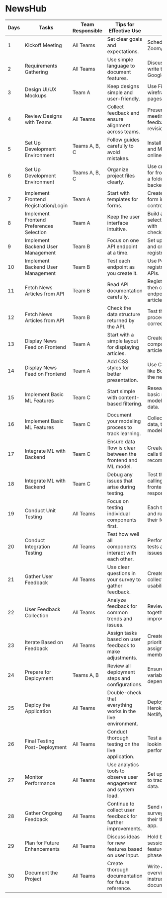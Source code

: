 # NewsHub

| Days | Tasks                                     | Team Responsible         | Tips for Effective Use                                         | How to Do It                                                      | Resources                     |
|------|-------------------------------------------|--------------------------|---------------------------------------------------------------|-------------------------------------------------------------------|-------------------------------|
| 1    | Kickoff Meeting                           | All Teams                | Set clear goals and expectations.                             | Schedule a meeting via Zoom/Google Meet.                         | Zoom                          |
| 2    | Requirements Gathering                    | All Teams                | Use simple language to document features.                     | Discuss features and write them down in Google Docs.             | Google Docs                   |
| 3    | Design UI/UX Mockups                     | Team A                   | Keep designs simple and user-friendly.                        | Use Figma to create wireframes for key pages.                    | Figma                         |
| 4    | Review Designs with Teams                 | All Teams                | Collect feedback and ensure alignment across teams.           | Present mockups in a meeting, gather feedback, and make revisions.| Google Slides                 |
| 5    | Set Up Development Environment            | Teams A, B, C           | Follow guides carefully to avoid mistakes.                    | Install Node.js, React, and MongoDB following online tutorials.  | Node.js, MongoDB              |
| 6    | Set Up Development Environment            | Teams A, B, C           | Organize project files clearly.                               | Use create-react-app for frontend and create a folder structure for backend.| React Setup Guide             |
| 7    | Implement Frontend Registration/Login     | Team A                   | Start with templates for forms.                               | Create a registration form in React using controlled components.  | React Forms                   |
| 8    | Implement Frontend Preferences Selection   | Team A                   | Keep the user interface intuitive.                             | Build a preferences selection component with checkboxes/dropdowns.| React Select                  |
| 9    | Implement Backend User Management         | Team B                   | Focus on one API endpoint at a time.                          | Set up Express server and create routes for registration.         | Express.js                    |
| 10   | Implement Backend User Management         | Team B                   | Test each endpoint as you create it.                          | Use Postman to test registration and login APIs.                 | Postman                       |
| 11   | Fetch News Articles from API              | Team B                   | Read API documentation carefully.                             | Register for NewsAPI, then create a GET endpoint to fetch articles.| NewsAPI                       |
| 12   | Fetch News Articles from API              | Team B                   | Check the data structure returned by the API.                 | Test the fetching process and ensure correct data retrieval.      | Axios Documentation           |
| 13   | Display News Feed on Frontend             | Team A                   | Start with a simple layout for displaying articles.          | Create a NewsFeed component that renders articles from state.     | React State                   |
| 14   | Display News Feed on Frontend             | Team A                   | Add CSS styles for better presentation.                       | Use CSS or a framework like Bootstrap to style the news articles. | Bootstrap                     |
| 15   | Implement Basic ML Features               | Team C                   | Start simple with content-based filtering.                    | Research and build a basic recommendation model using sample data.| Scikit-learn                  |
| 16   | Implement Basic ML Features               | Team C                   | Document your modeling process to track learning.             | Collect and preprocess data, then train your model with scikit-learn.| Kaggle Datasets               |
| 17   | Integrate ML with Backend                 | Team C                   | Ensure data flow is clear between the frontend and ML model. | Create an endpoint that calls the ML model for recommendations.   | Flask or Express Integration   |
| 18   | Integrate ML with Backend                 | Team C                   | Debug any issues that arise during testing.                  | Test the ML endpoint by calling it from the frontend and checking responses.| Debugging Tools              |
| 19   | Conduct Unit Testing                      | All Teams                | Focus on testing individual components first.                 | Each team should write and run unit tests for their features.     | Jest for React                |
| 20   | Conduct Integration Testing                | All Teams                | Test how well all components interact with each other.       | Perform integration tests and document any issues that arise.     | Cypress                       |
| 21   | Gather User Feedback                      | All Teams                | Use clear questions in your survey to gather feedback.       | Create a Google Form to collect feedback on usability and features.| Google Forms                  |
| 22   | User Feedback Collection                  | All Teams                | Analyze feedback for common trends and issues.               | Review survey results together and prioritize improvements.       | Google Sheets                 |
| 23   | Iterate Based on Feedback                 | All Teams                | Assign tasks based on user feedback to make adjustments.     | Create a list of prioritized changes and assign them to team members.| Trello for Task Management    |
| 24   | Prepare for Deployment                    | Teams A, B               | Review all deployment steps and configurations.              | Ensure all environment variables and dependencies are set.        | Heroku Deployment Guide       |
| 25   | Deploy the Application                    | All Teams                | Double-check that everything works in the live environment.  | Deploy the backend to Heroku and frontend to Netlify or Vercel.  | Netlify Deployment Guide      |
| 26   | Final Testing Post-Deployment             | All Teams                | Conduct thorough testing on the live application.            | Test all functionalities, looking for bugs or performance issues. | Monitoring Tools              |
| 27   | Monitor Performance                       | All Teams                | Use analytics tools to observe user engagement and system load.| Set up Google Analytics to track user interaction data.          | Google Analytics              |
| 28   | Gather Ongoing Feedback                   | All Teams                | Continue to collect user feedback for further improvements.   | Send out periodic surveys to users for their thoughts on the app. | SurveyMonkey                  |
| 29   | Plan for Future Enhancements              | All Teams                | Discuss ideas for new features based on user input.         | Hold brainstorming sessions to prioritize features for the next phase.| Miro for Brainstorming       |
| 30   | Document the Project                      | All Teams                | Create thorough documentation for future reference.          | Write a project overview, setup instructions, and API documentation.| Markdown Guide                |
